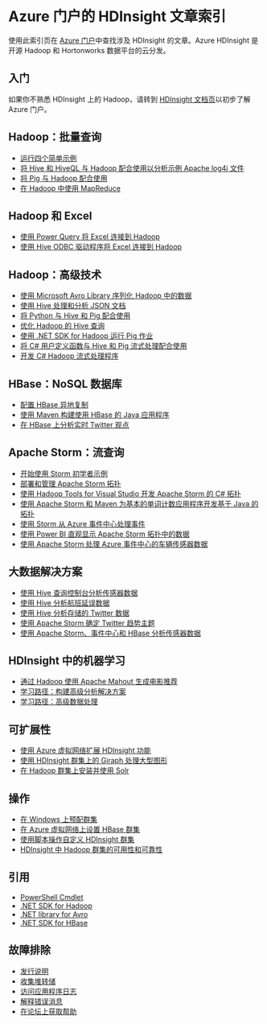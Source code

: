 <properties
   pageTitle="Azure 门户的 HDInsight 文章索引 | Azure"
   description="包含指向 Azure 门户上有关 HDInsight 的文章的链接的索引页。Microsoft 建议使用 Azure 门户在 HDInsight 上创建新的 Hadoop 群集。"
   services="hdinsight"
   documentationCenter="na"
   authors="cjgronlund"
   manager="pablissima"
   editor=""/>

<tags
   ms.service="hdinsight"
   ms.date="08/17/2015"
   wacn.date="10/22/2015"/>

# Azure 门户的 HDInsight 文章索引

使用此索引页在 [Azure 门户](https://manage.windowsazure.cn/)中查找涉及 HDInsight 的文章。Azure HDInsight 是开源 Hadoop 和 Hortonworks 数据平台的云分发。

## 入门

如果你不熟悉 HDInsight 上的 Hadoop，请转到 [HDInsight 文档页](/documentation/services/hdinsight/)以初步了解 Azure 门户。

## Hadoop：批量查询

* [运行四个简单示例](/documentation/articles/hdinsight-run-samples)
* [将 Hive 和 HiveQL 与 Hadoop 配合使用以分析示例 Apache log4j 文件](/documentation/articles/hdinsight-use-hive)
* [将 Pig 与 Hadoop 配合使用](/documentation/articles/hdinsight-use-pig)
* [在 Hadoop 中使用 MapReduce](/documentation/articles/hdinsight-use-mapreduce)

## Hadoop 和 Excel

* [使用 Power Query 将 Excel 连接到 Hadoop](/documentation/articles/hdinsight-connect-excel-power-query)
* [使用 Hive ODBC 驱动程序将 Excel 连接到 Hadoop](/documentation/articles/hdinsight-connect-excel-hive-odbc-driver)


## Hadoop：高级技术

* [使用 Microsoft Avro Library 序列化 Hadoop 中的数据](/documentation/articles/hdinsight-dotnet-avro-serialization)
* [使用 Hive 处理和分析 JSON 文档](/documentation/articles/hdinsight-using-json-in-hive)
* [将 Python 与 Hive 和 Pig 配合使用](/documentation/articles/hdinsight-python)
* [优化 Hadoop 的 Hive 查询](/documentation/articles/hdinsight-hadoop-optimize-hive-query–v1)
* [使用 .NET SDK for Hadoop 运行 Pig 作业](/documentation/articles/hdinsight-hadoop-use-pig-dotnet-sdk-v1)
* [将 C# 用户定义函数与 Hive 和 Pig 流式处理配合使用](/documentation/articles/hdinsight-hadoop-hive-pig-udf-dotnet-csharp)
* [开发 C# Hadoop 流式处理程序](/documentation/articles/hdinsight-hadoop-develop-deploy-streaming-jobs)

## HBase：NoSQL 数据库

* [配置 HBase 异地复制](/documentation/articles/hdinsight-hbase-geo-replication)
* [使用 Maven 构建使用 HBase 的 Java 应用程序](/documentation/articles/hdinsight-hbase-build-java-maven)
* [在 HBase 上分析实时 Twitter 观点](/documentation/articles/hdinsight-hbase-analyze-twitter-sentiment)

## Apache Storm：流查询

* [开始使用 Storm 初学者示例](/documentation/articles/hdinsight-apache-storm-tutorial-get-started-v1)
* [部署和管理 Apache Storm 拓扑](/documentation/articles/hdinsight-storm-deploy-monitor-topology)
* [使用 Hadoop Tools for Visual Studio 开发 Apache Storm 的 C# 拓扑](/documentation/articles/hdinsight-storm-develop-csharp-visual-studio-topology)
* [使用 Apache Storm 和 Maven 为基本的单词计数应用程序开发基于 Java 的拓扑](/documentation/articles/hdinsight-storm-develop-java-topology)
* [使用 Storm 从 Azure 事件中心处理事件](/documentation/articles/hdinsight-storm-develop-csharp-event-hub-topology)
* [使用 Power BI 直观显示 Apache Storm 拓扑中的数据](/documentation/articles/hdinsight-storm-power-bi-topology)
* [使用 Apache Storm 处理 Azure 事件中心的车辆传感器数据](/documentation/articles/hdinsight-storm-iot-eventhub-documentdb)

## 大数据解决方案

* [使用 Hive 查询控制台分析传感器数据](/documentation/articles/hdinsight-hive-analyze-sensor-data)
* [使用 Hive 分析航班延误数据](/documentation/articles/hdinsight-analyze-flight-delay-data)
* [使用 Hive 分析存储的 Twitter 数据](/documentation/articles/hdinsight-analyze-twitter-data)
* [使用 Apache Storm 确定 Twitter 趋势主题](/documentation/articles/hdinsight-storm-twitter-trending)
* [使用 Apache Storm、事件中心和 HBase 分析传感器数据](/documentation/articles/hdinsight-storm-sensor-data-analysis)

## HDInsight 中的机器学习

* [通过 Hadoop 使用 Apache Mahout 生成电影推荐](/documentation/articles/hdinsight-mahout)
* [学习路径：构建高级分析解决方案](/documentation/articles/machine-learning-data-science-how-to-create-machine-learning-service)
* [学习路径：高级数据处理](/documentation/articles/machine-learning-data-science-advanced-data-processing)

## 可扩展性

* [使用 Azure 虚拟网络扩展 HDInsight 功能](/documentation/articles/hdinsight-extend-hadoop-virtual-network)
* [使用 HDInsight 群集上的 Giraph 处理大型图形](/documentation/articles/hdinsight-hadoop-giraph-install-v1)
* [在 Hadoop 群集上安装并使用 Solr](/documentation/articles/hdinsight-hadoop-solr-install-v1)

## 操作

* [在 Windows 上预配群集](/documentation/articles/hdinsight-provision-clusters-v1)
* [在 Azure 虚拟网络上设置 HBase 群集](/documentation/articles/hdinsight-hbase-provision-vnet)
* [使用脚本操作自定义 HDInsight 群集](/documentation/articles/hdinsight-hadoop-customize-cluster-v1)
* [HDInsight 中 Hadoop 群集的可用性和可靠性](/documentation/articles/hdinsight-high-availability)

## 引用

* [PowerShell Cmdlet](https://msdn.microsoft.com/zh-cn/library/azure/dn858087.aspx)  
* [.NET SDK for Hadoop](http://msdn.microsoft.com/zh-cn/library/azure/dn469975.aspx)  
* [.NET library for Avro](https://hadoopsdk.codeplex.com/wikipage?title=Avro%20Library)  
* [.NET SDK for HBase](https://www.nuget.org/packages/Microsoft.HBase.Client/)  

## 故障排除

* [发行说明](/documentation/articles/hdinsight-release-notes)
* [收集堆转储](/documentation/articles/hdinsight-hadoop-collect-debug-heap-dumps)
* [访问应用程序日志](/documentation/articles/hdinsight-hadoop-access-yarn-app-logs)
* [解释错误消息](/documentation/articles/hdinsight-debug-jobs)
* [在论坛上获取帮助](https://social.msdn.microsoft.com/forums/azure/home?forum=hdinsight)

<!---HONumber=74-->